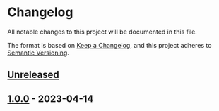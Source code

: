 # Changelog

All notable changes to this project will be documented in this file.

The format is based on [Keep a Changelog](https://keepachangelog.com/en/1.0.0/),
and this project adheres to [Semantic Versioning](https://semver.org/spec/v2.0.0.html).

## [Unreleased]

## [1.0.0] - 2023-04-14

[unreleased]: https://github.com/thomasperi/sandbox-clone/compare/v1.0.0...HEAD
[1.0.0]: https://github.com/thomasperi/sandbox-clone/releases/tag/v1.0.0

